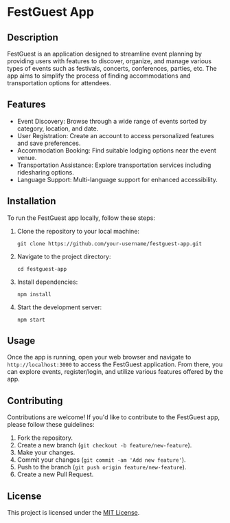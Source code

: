 # FestGuest App

## Description

FestGuest is an application designed to streamline event planning by providing users with features to discover, organize, and manage various types of events such as festivals, concerts, conferences, parties, etc. The app aims to simplify the process of finding accommodations and transportation options for attendees.

## Features

- Event Discovery: Browse through a wide range of events sorted by category, location, and date.
- User Registration: Create an account to access personalized features and save preferences.
- Accommodation Booking: Find suitable lodging options near the event venue.
- Transportation Assistance: Explore transportation services including ridesharing options.
- Language Support: Multi-language support for enhanced accessibility.

## Installation

To run the FestGuest app locally, follow these steps:

1. Clone the repository to your local machine:

    ```
    git clone https://github.com/your-username/festguest-app.git
    ```

2. Navigate to the project directory:

    ```
    cd festguest-app
    ```

3. Install dependencies:

    ```
    npm install
    ```

4. Start the development server:

    ```
    npm start
    ```

## Usage

Once the app is running, open your web browser and navigate to `http://localhost:3000` to access the FestGuest application. From there, you can explore events, register/login, and utilize various features offered by the app.

## Contributing

Contributions are welcome! If you'd like to contribute to the FestGuest app, please follow these guidelines:

1. Fork the repository.
2. Create a new branch (`git checkout -b feature/new-feature`).
3. Make your changes.
4. Commit your changes (`git commit -am 'Add new feature'`).
5. Push to the branch (`git push origin feature/new-feature`).
6. Create a new Pull Request.

## License

This project is licensed under the [MIT License](LICENSE).
